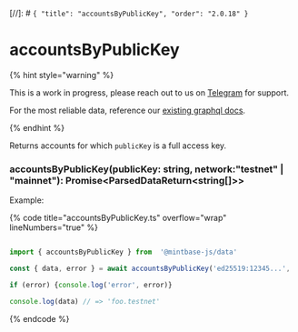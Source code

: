 [//]: # `{ "title": "accountsByPublicKey", "order": "2.0.18" }`

# accountsByPublicKey

{% hint style="warning" %}

This is a work in progress, please reach out to us on [Telegram](https://t.me/mintdev) for support.

For the most reliable data, reference our [existing graphql docs](https://docs.mintbase.io/dev/read-data/mintbase-graph).

{% endhint %}

Returns accounts for which `publicKey` is a full access key.

### accountsByPublicKey(publicKey: string, network:"testnet" | "mainnet"): Promise<ParsedDataReturn<string[]>>

Example:


{% code title="accountsByPublicKey.ts" overflow="wrap" lineNumbers="true" %}

```typescript

import { accountsByPublicKey } from  '@mintbase-js/data'

const { data, error } = await accountsByPublicKey('ed25519:12345...', 'testnet');

if (error) {console.log('error', error)}

console.log(data) // => 'foo.testnet'

```

{% endcode %}
